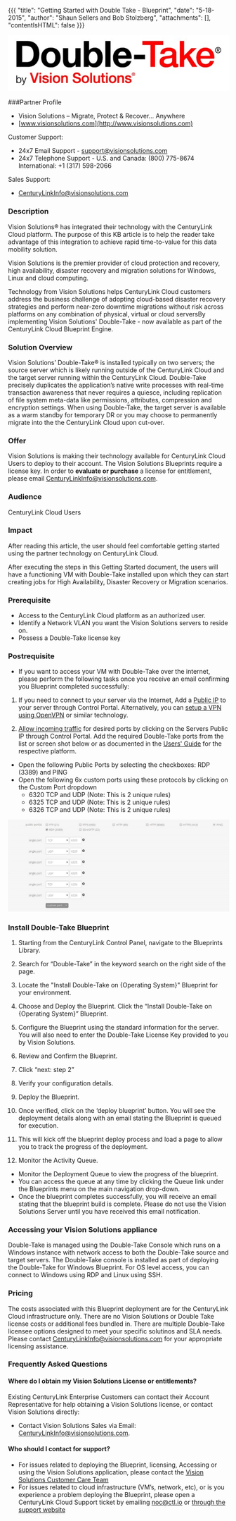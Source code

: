 {{{
"title": "Getting Started with Double Take - Blueprint",
"date": "5-18-2015",
"author": "Shaun Sellers and Bob Stolzberg",
"attachments": [],
"contentIsHTML": false
}}}

![Vision Solutions Double Take logo](../images/ecosystem-double-take-logo.png)

###Partner Profile
- Vision Solutions – Migrate, Protect & Recover... Anywhere
- [www.visionsolutions.com](http://www.visionsolutions.com)

Customer Support:
- 24x7 Email Support - support@visionsolutions.com
- 24x7 Telephone Support - U.S. and Canada: (800) 775-8674 International: +1 (317) 598-2066

Sales Support:
- [CenturyLinkInfo@visionsolutions.com](mailto:CenturyLinkInfo@visionsolutions.com?subject=CenturyLink%20Sales%20Help)

### Description
Vision Solutions®  has integrated their technology with the CenturyLink Cloud platform.  The purpose of this KB article is to help the reader take advantage of this integration to achieve rapid time-to-value for this data mobility solution.

Vision Solutions is the premier provider of cloud protection and recovery, high availability, disaster recovery and migration solutions for Windows, Linux and cloud computing.

Technology from Vision Solutions helps CenturyLink Cloud customers address the business challenge of adopting cloud-based disaster recovery strategies and perform near-zero downtime migrations without risk across platforms on any combination of physical, virtual or cloud serversBy implementing Vision Solutions' Double-Take - now available as part of the CenturyLink Cloud Blueprint Engine.

### Solution Overview
Vision Solutions’ Double-Take® is installed typically on two servers; the source server which is likely running outside of the CenturyLink Cloud and the target server running within the CenturyLink Cloud. Double-Take precisely duplicates the application’s native write processes with real-time transaction awareness that never requires a quiesce, including replication of file system meta-data like permissions, attributes, compression and encryption settings.  When using Double-Take, the target server is available as a warm standby for temporary DR or you may choose to permanently migrate into the the CenturyLink Cloud upon cut-over.

### Offer
Vision Solutions is making their technology available for CenturyLink Cloud Users to deploy to their account.  The Vision Solutions Blueprints require a license key.  In order to  **evaluate or purchase** a license for entitlement, please email [CenturyLinkInfo@visionsolutions.com](mailto:CenturyLinkInfo@visionsolutions.com?subject=CenturyLink%20Sales%20Help).

### Audience
CenturyLink Cloud Users

### Impact
After reading this article, the user should feel comfortable getting started using the partner technology on CenturyLink Cloud.

After executing the steps in this Getting Started document, the users will have a functioning VM with Double-Take installed upon which they can start creating jobs for High Availability, Disaster Recovery or Migration scenarios.

### Prerequisite
- Access to the CenturyLink Cloud platform as an authorized user.
- Identify a Network VLAN you want the Vision Solutions servers to reside on.
- Possess a Double-Take license key

### Postrequisite
- If you want to access your VM with Double-Take over the internet, please perform the following tasks once you receive an email confirming you Blueprint completed successfully:

1. If you need to connect to your server via the Internet, Add a [Public IP](../Network/how-to-add-public-ip-to-virtual-machine.md) to your server through Control Portal. Alternatively, you can [setup a VPN using OpenVPN](../Network/how-to-configure-client-vpn.md) or similar technology.

2. [Allow incoming traffic](../Network/how-to-add-public-ip-to-virtual-machine.md) for desired ports by clicking on the Servers Public IP through Control Portal.  Add the required Double-Take ports from the list or screen shot below or as documented in the [Users' Guide](http://download.doubletake.com/_download/Documentation/DocumentationLibrary.htm) for the respective platform.
  - Open the following Public Ports by selecting the checkboxes:  RDP (3389) and PING
  - Open the following 6x custom ports using these protocols by clicking on the Custom Port dropdown
    * 6320 TCP and UDP (Note: This is 2 unique rules)
    * 6325 TCP and UDP (Note: This is 2 unique rules)
    * 6326 TCP and UDP (Note: This is 2 unique rules)

  ![Double Take ports](../images/ecosystem-double-take-dtports.png)

### Install Double-Take Blueprint

1. Starting from the CenturyLink Control Panel, navigate to the Blueprints Library.
2. Search for “Double-Take” in the keyword search on the right side of the page.
3. Locate the "Install Double-Take on {Operating System}" Blueprint for your environment.
4. Choose and Deploy the Blueprint. Click the “Install Double-Take on {Operating System}” Blueprint.

3. Configure the Blueprint using the standard information for the server.  You will also need to enter the Double-Take License Key provided to you by Vision Solutions.

4. Review and Confirm the Blueprint.
1. Click “next: step 2”
2. Verify your configuration details.

5. Deploy the Blueprint.
1. Once verified, click on the ‘deploy blueprint’ button. You will see the deployment details along with an email stating the Blueprint is queued for execution.
2. This will kick off the blueprint deploy process and load a page to allow you to track the progress of the deployment.

6. Monitor the Activity Queue.
* Monitor the Deployment Queue to view the progress of the blueprint.
* You can access the queue at any time by clicking the Queue link under the Blueprints menu on the main navigation drop-down.
* Once the blueprint completes successfully, you will receive an email stating that the blueprint build is complete. Please do not use the Vision Solutions Server until you have received this email notification.

### Accessing your Vision Solutions appliance
Double-Take is managed using the Double-Take Console which runs on a Windows instance with network access to both the Double-Take source and target servers.  The Double-Take console is installed as part of deploying the Double-Take for Windows Blueprint.  For OS level access, you can connect to Windows using RDP and Linux using SSH. 

### Pricing
The costs associated with this Blueprint deployment are for the CenturyLink Cloud infrastructure only.  There are no Vision Solutions or Double Take license costs or additional fees bundled in. There are multiple  Double-Take licensee options designed to meet your specific solutinos and SLA needs. Please contact CenturyLinkInfo@visionsolutions.com for your appropriate licensing assistance.

### Frequently Asked Questions

#### Where do I obtain my Vision Solutions License or entitlements?
Existing CenturyLink Enterprise Customers can contact their Account Representative for help obtaining a Vision Solutions license, or contact Vision Solutions directly:
- Contact Vision Solutions Sales via Email: [CenturyLinkInfo@visionsolutions.com](mailto:CenturyLinkInfo@visionsolutions.com?subject=CenturyLink%20Sales%20Help).

#### Who should I contact for support?
* For issues related to deploying the Blueprint, licensing, Accessing or using the Vision Solutions application, please contact the [Vision Solutions Customer Care Team](http://www.visionsolutions.com/services-support/support/contact-customercare )
* For issues related to cloud infrastructure (VM’s, network, etc), or is you experience a problem deploying the Blueprint, please open a CenturyLink Cloud Support ticket by emailing noc@ctl.io or [through the support website](https://t3n.zendesk.com/tickets/new)